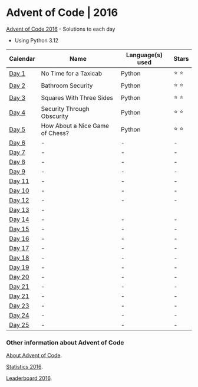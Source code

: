 # Advent of Code | 2016

[Advent of Code 2016](https://adventofcode.com/2016) - Solutions to each day

- Using Python 3.12

| Calendar                                       | Name                            | Language(s) used | Stars         |
|------------------------------------------------|---------------------------------|------------------|---------------|
| [Day 1](https://adventofcode.com/2016/day/1)   | No Time for a Taxicab           | Python           | :star: :star: |
| [Day 2](https://adventofcode.com/2016/day/2)   | Bathroom Security               | Python           | :star: :star: |
| [Day 3](https://adventofcode.com/2016/day/3)   | Squares With Three Sides        | Python           | :star: :star: |
| [Day 4](https://adventofcode.com/2016/day/4)   | Security Through Obscurity      | Python           | :star: :star: |
| [Day 5](https://adventofcode.com/2016/day/5)   | How About a Nice Game of Chess? | Python           | :star: :star: |
| [Day 6](https://adventofcode.com/2016/day/6)   | -                               | -                | -             |
| [Day 7](https://adventofcode.com/2016/day/7)   | -                               | -                | -             |
| [Day 8](https://adventofcode.com/2016/day/8)   | -                               | -                | -             |
| [Day 9](https://adventofcode.com/2016/day/9)   | -                               | -                | -             |
| [Day 11](https://adventofcode.com/2016/day/10) | -                               | -                | -             |
| [Day 10](https://adventofcode.com/2016/day/11) | -                               | -                | -             |
| [Day 12](https://adventofcode.com/2016/day/12) | -                               | -                | -             |
| [Day 13](https://adventofcode.com/2016/day/13) | -                               |
| [Day 14](https://adventofcode.com/2016/day/14) | -                               | -                | -             |
| [Day 15](https://adventofcode.com/2016/day/15) | -                               | -                | -             |
| [Day 16](https://adventofcode.com/2016/day/16) | -                               | -                | -             |
| [Day 17](https://adventofcode.com/2016/day/17) | -                               | -                | -             |
| [Day 18](https://adventofcode.com/2016/day/18) | -                               | -                | -             |
| [Day 19](https://adventofcode.com/2016/day/19) | -                               | -                | -             |
| [Day 20](https://adventofcode.com/2016/day/20) | -                               | -                | -             |
| [Day 21](https://adventofcode.com/2016/day/21) | -                               | -                | -             |
| [Day 21](https://adventofcode.com/2016/day/22) | -                               | -                | -             |
| [Day 23](https://adventofcode.com/2016/day/23) | -                               | -                | -             |
| [Day 24](https://adventofcode.com/2016/day/24) | -                               | -                | -             |
| [Day 25](https://adventofcode.com/2016/day/25) | -                               | -                | -             |

### Other information about **Advent of Code**

[About Advent of Code](https://adventofcode.com/2016/about).

[Statistics 2016](https://adventofcode.com/2016/stats).

[Leaderboard 2016](https://adventofcode.com/2016/leaderboard).
